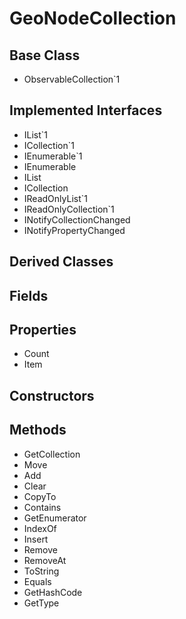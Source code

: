 # GeoNodeCollection
## Base Class
- ObservableCollection`1
## Implemented Interfaces
- IList`1
- ICollection`1
- IEnumerable`1
- IEnumerable
- IList
- ICollection
- IReadOnlyList`1
- IReadOnlyCollection`1
- INotifyCollectionChanged
- INotifyPropertyChanged
## Derived Classes
## Fields
## Properties
- Count
- Item
## Constructors
## Methods
- GetCollection
- Move
- Add
- Clear
- CopyTo
- Contains
- GetEnumerator
- IndexOf
- Insert
- Remove
- RemoveAt
- ToString
- Equals
- GetHashCode
- GetType

